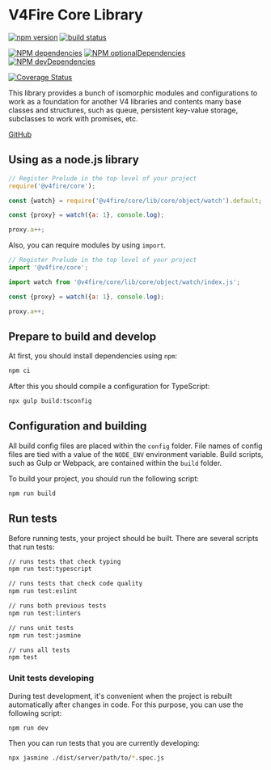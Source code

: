 V4Fire Core Library
===================

[![npm version](https://badge.fury.io/js/%40v4fire%2Fcore.svg)](https://badge.fury.io/js/%40v4fire%2Fcore)
[![build status](https://github.com/v4fire/Core/workflows/build/badge.svg?branch=master)](https://github.com/V4Fire/Core/actions?query=workflow%3Abuild)

[![NPM dependencies](http://img.shields.io/david/v4fire/core.svg?style=flat)](https://david-dm.org/v4fire/core)
[![NPM optionalDependencies](http://img.shields.io/david/optional/v4fire/core.svg?style=flat)](https://david-dm.org/v4fire/core?type=optional)
[![NPM devDependencies](http://img.shields.io/david/dev/v4fire/core.svg?style=flat)](https://david-dm.org/v4fire/core?type=dev)

[![Coverage Status](https://coveralls.io/repos/github/V4Fire/Core/badge.svg)](https://coveralls.io/github/V4Fire/Core)

This library provides a bunch of isomorphic modules and configurations to work as a foundation for another V4 libraries and contents many base classes and structures, such as queue, persistent key-value storage, subclasses to work with promises, etc.

[GitHub](https://github.com/V4Fire/Core)

## Using as a node.js library

```js
// Register Prelude in the top level of your project
require('@v4fire/core');

const {watch} = require('@v4fire/core/lib/core/object/watch').default;

const {proxy} = watch({a: 1}, console.log);

proxy.a++;
```

Also, you can require modules by using `import`.

```js
// Register Prelude in the top level of your project
import '@v4fire/core';

import watch from '@v4fire/core/lib/core/object/watch/index.js';

const {proxy} = watch({a: 1}, console.log);

proxy.a++;
```

## Prepare to build and develop

At first, you should install dependencies using `npm`:

```bash
npm ci
```

After this you should compile a configuration for TypeScript:

```bash
npx gulp build:tsconfig
```

## Configuration and building

All build config files are placed within the `config` folder. File names of config files are tied with a value of the `NODE_ENV` environment variable.
Build scripts, such as Gulp or Webpack, are contained within the `build` folder.

To build your project, you should run the following script:

```bash
npm run build
```

## Run tests

Before running tests, your project should be built. There are several scripts that run tests:

```bash
// runs tests that check typing
npm run test:typescript

// runs tests that check code quality
npm run test:eslint

// runs both previous tests
npm run test:linters

// runs unit tests
npm run test:jasmine

// runs all tests
npm test
```

### Unit tests developing

During test development, it's convenient when the project is rebuilt automatically after changes in code.
For this purpose, you can use the following script:

```bash
npm run dev
```

Then you can run tests that you are currently developing:

```bash
npx jasmine ./dist/server/path/to/*.spec.js
```
